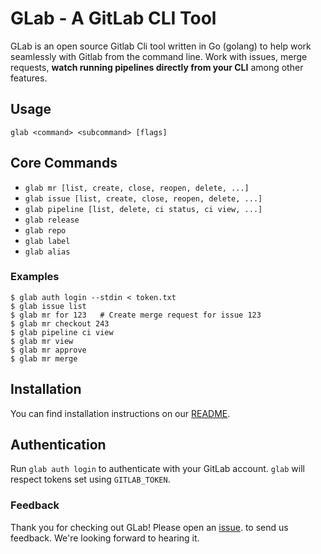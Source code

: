 # GLab - A GitLab CLI Tool

GLab is an open source Gitlab Cli tool written in Go (golang) to help
work seamlessly with Gitlab from the command line. Work with issues,
merge requests, **watch running pipelines directly from your CLI** among
other features.

## Usage

```
glab <command> <subcommand> [flags]
```

## Core Commands


-  ``glab mr [list, create, close, reopen, delete, ...]``
-  ``glab issue [list, create, close, reopen, delete, ...]``
-  ``glab pipeline [list, delete, ci status, ci view, ...]``
-  ``glab release``
-  ``glab repo``
-  ``glab label``
-  ``glab alias``

### Examples

```
$ glab auth login --stdin < token.txt
$ glab issue list
$ glab mr for 123   # Create merge request for issue 123
$ glab mr checkout 243
$ glab pipeline ci view
$ glab mr view
$ glab mr approve
$ glab mr merge
```

## Installation

You can find installation instructions on our [README](https://gitlab.com/gitlab-org/cli/#installation).

## Authentication

Run `glab auth login` to authenticate with your GitLab account. `glab` will respect tokens set using `GITLAB_TOKEN`.

### Feedback

Thank you for checking out GLab! Please open an [issue](https://gitlab.com/gitlab-org/cli/issues/new). to send us feedback. We're looking forward to hearing it.
